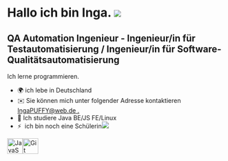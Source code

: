 Hallo ich bin Inga. ![](https://user-images.githubusercontent.com/18350557/176309783-0785949b-9127-417c-8b55-ab5a4333674e.gif)
======================================================================================================================================

QA Automation Ingenieur - Ingenieur/in für Testautomatisierung / Ingenieur/in für Software-Qualitätsautomatisierung
-------------------------------------------------------------------------------------------------------------------

Ich lerne programmieren.

*   🌍 ich lebe in Deutschland
*   ✉️ Sie können mich unter folgender Adresse kontaktieren [IngaPUFFY@web.de .](mailto:IngaPUFFY@web.de)[](mailto:IngaPUFFY@web.de)
*   🧠 Ich studiere Java BE/JS FE/Linux
*   ⚡  ich bin noch eine Schülerin<a href="https://www.github.com/IngaPal" target="_blank" rel="noreferrer"><img
                  src="https://img.shields.io/github/followers/IngaPal?logo=github&style=for-the-badge&color=0891b2&labelColor=1c1917" /></a>
<p align="left">
<a href="https://developer.mozilla.org/en-US/docs/Web/JavaScript" target="_blank" rel="noreferrer"><img src="https://raw.githubusercontent.com/danielcranney/readme-generator/main/public/icons/skills/javascript-colored.svg" width="36" height="36" alt="JavaScript" /></a><a href="https://git-scm.com/" target="_blank" rel="noreferrer"><img src="https://raw.githubusercontent.com/danielcranney/readme-generator/main/public/icons/skills/git-colored.svg" width="36" height="36" alt="Git" /></a>
                    </p>
                    
                  
                  
                  
                
